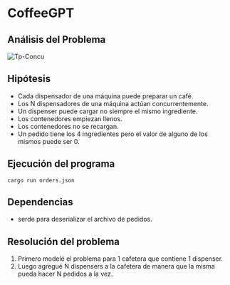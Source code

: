 # CoffeeGPT

## Análisis del Problema

![Tp-Concu](https://user-images.githubusercontent.com/67125933/232071325-91781e50-cf5c-4397-bff5-455284c109cf.png)

## Hipótesis

- Cada dispensador de una máquina puede preparar un café.
- Los N dispensadores de una máquina actúan concurrentemente.
- Un dispenser puede cargar no siempre el mismo ingrediente.
- Los contenedores empiezan llenos.
- Los contenedores no se recargan.
- Un pedido tiene los 4 ingredientes pero el valor de alguno de los mismos puede ser 0.

## Ejecución del programa

```cargo run orders.json```

## Dependencias

- serde para deserializar el archivo de pedidos.

## Resolución del problema

1. Primero modelé el problema para 1 cafetera que contiene 1 dispenser.
2. Luego agregué N dispensers a la cafetera de manera que la misma pueda hacer N pedidos a la vez.

